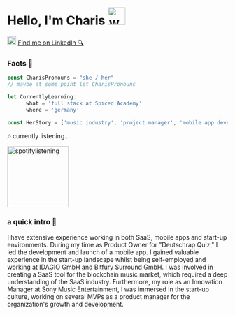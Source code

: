 # Hello, I'm Charis <img src = "https://i.pinimg.com/originals/b9/37/12/b9371273ae94a946e92074d1b9696680.gif" alt="waving-at-you" width="40" height="40">

<img src = "https://upload.wikimedia.org/wikipedia/commons/thumb/c/ca/LinkedIn_logo_initials.png/640px-LinkedIn_logo_initials.png" alt="linkedinlogo" width="20" height="20"> <a href= "https://www.linkedin.com/in/charisamend/">Find me on LinkedIn 🔍</a>

### Facts 📝
```js
const CharisPronouns = "she / her"
// maybe at some point let CharisPronouns

let CurrentlyLearning: 
      what = 'full stack at Spiced Academy'
      where = 'germany'
      
const HerStory = ['music industry', 'project manager', 'mobile app development', 'productmanager', 'innovation manager']
```

🎶 currently listening... 


<img src = "https://spotify-github-profile.vercel.app/api/view?uid=charisamend&cover_image=true&theme=compact&show_offline=false&background_color=121212&interchange=false)](https://github.com/kittinan/spotify-github-profile" alt="spotifylistening" width="140" height="140"> 


### a quick intro 🚀  
I have extensive experience working in both SaaS, mobile apps and start-up environments. 
During my time as Product Owner for "Deutschrap Quiz," I led the development and launch of a mobile app. I gained valuable experience in the start-up landscape whilst being self-employed and working at IDAGIO GmbH and Bitfury Surround GmbH. I was involved in creating a SaaS tool for the blockchain music market, which required a deep understanding of the SaaS industry. Furthermore, my role as an Innovation Manager at Sony Music Entertainment, I was immersed in the start-up culture, working on several MVPs as a product manager for the organization's growth and development.







<!--
**charis-amend/charis-amend** is a ✨ _special_ ✨ repository because its `README.md` (this file) appears on your GitHub profile.

Here are some ideas to get you started:

- 🔭 I’m currently working on ...
- 🌱 I’m currently learning ...
- 👯 I’m looking to collaborate on ...
- 🤔 I’m looking for help with ...
- 💬 Ask me about ...
- 📫 How to reach me: ...
- 😄 Pronouns: ...
- ⚡ Fun fact: ...
-->
